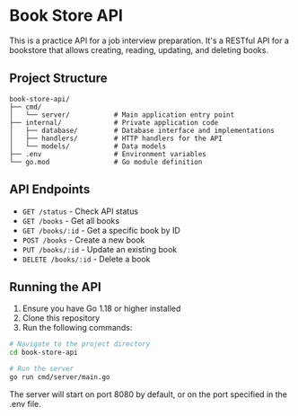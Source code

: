 # Book Store API

This is a practice API for a job interview preparation. It's a RESTful API for a bookstore that allows creating, reading, updating, and deleting books.

## Project Structure

```
book-store-api/
├── cmd/
│   └── server/           # Main application entry point
├── internal/             # Private application code
│   ├── database/         # Database interface and implementations
│   ├── handlers/         # HTTP handlers for the API
│   └── models/           # Data models
├── .env                  # Environment variables
└── go.mod                # Go module definition
```

## API Endpoints

- `GET /status` - Check API status
- `GET /books` - Get all books
- `GET /books/:id` - Get a specific book by ID
- `POST /books` - Create a new book
- `PUT /books/:id` - Update an existing book
- `DELETE /books/:id` - Delete a book

## Running the API

1. Ensure you have Go 1.18 or higher installed
2. Clone this repository
3. Run the following commands:

```bash
# Navigate to the project directory
cd book-store-api

# Run the server
go run cmd/server/main.go
```

The server will start on port 8080 by default, or on the port specified in the .env file.
